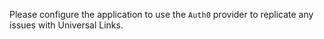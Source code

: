 Please configure the application to use the `Auth0` provider to replicate any issues with Universal Links.